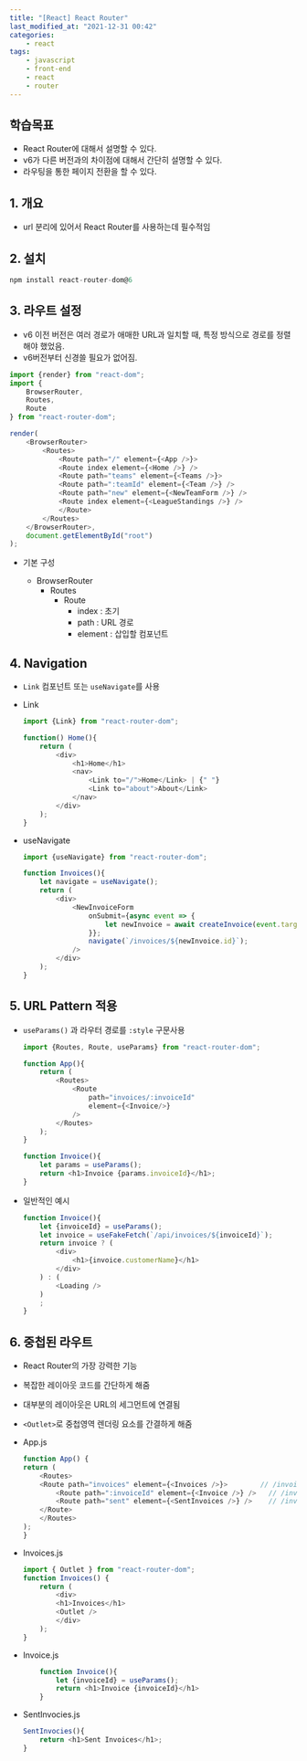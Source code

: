 ```yaml
---
title: "[React] React Router"
last_modified_at: "2021-12-31 00:42"
categories:
    - react
tags:
    - javascript
    - front-end
    - react
    - router
---
```

## 학습목표

* React Router에 대해서 설명할 수 있다.
* v6가 다른 버전과의 차이점에 대해서 간단히 설명할 수 있다.
* 라우팅을 통한 페이지 전환을 할 수 있다.

## 1. 개요

* url 분리에 있어서 React Router를 사용하는데 필수적임

## 2. 설치

~~~js
npm install react-router-dom@6
~~~

## 3. 라우트 설정

* v6 이전 버전은 여러 경로가 애매한 URL과 일치할 때, 특정 방식으로 경로를 정렬해야 했었음.
* v6버전부터 신경쓸 필요가 없어짐.

```js
import {render} from "react-dom";
import {
    BrowserRouter,
    Routes,
    Route
} from "react-router-dom";

render(
    <BrowserRouter>
        <Routes>
            <Route path="/" element={<App />}>
            <Route index element={<Home />} />
            <Route path="teams" element={<Teams />}>
            <Route path=":teamId" element={<Team />} />
            <Route path="new" element={<NewTeamForm />} />
            <Route index element={<LeagueStandings />} />
            </Route>
        </Routes>
    </BrowserRouter>,
    document.getElementById("root")
);

```
* 기본 구성

    * BrowserRouter
        * Routes
            * Route
                * index : 초기
                * path : URL 경로
                * element : 삽입할 컴포넌트


## 4. Navigation

* <code>Link</code> 컴포넌트 또는 <code>useNavigate</code>를 사용
* Link

    ```js
    import {Link} from "react-router-dom";

    function() Home(){
        return (
            <div>
                <h1>Home</h1>
                <nav>
                    <Link to="/">Home</Link> | {" "}
                    <Link to="about">About</Link>
                </nav>
            </div>
        );
    }
    ```

* useNavigate

    ```js
    import {useNavigate} from "react-router-dom";

    function Invoices(){
        let navigate = useNavigate();
        return (
            <div>
                <NewInvoiceForm
                    onSubmit={async event => {
                        let newInvoice = await createInvoice(event.target);
                    }};
                    navigate(`/invoices/${newInvoice.id}`);
                />
            </div>
        );
    }
    ```

## 5. URL Pattern 적용

* <code>useParams()</code> 과 라우터 경로를 <code>:style</code> 구문사용

    ~~~js
    import {Routes, Route, useParams} from "react-router-dom";

    function App(){
        return (
            <Routes>
                <Route
                    path="invoices/:invoiceId"
                    element={<Invoice/>}
                />
            </Routes>
        );
    }

    function Invoice(){
        let params = useParams();
        return <h1>Invoice {params.invoiceId}</h1>;
    }
    ~~~

* 일반적인 예시

    ```js
    function Invoice(){
        let {invoiceId} = useParams();
        let invoice = useFakeFetch(`/api/invoices/${invoiceId}`);
        return invoice ? (
            <div>
                <h1>{invoice.customerName}</h1>
            </div>
        ) : (
            <Loading />
        )
        ;
    }
    ```

## 6. 중첩된 라우트

* React Router의 가장 강력한 기능
* 복잡한 레이아웃 코드를 간단하게 해줌
* 대부분의 레이아웃은 URL의 세그먼트에 연결됨
* <code>\<Outlet\></code>로 중첩영역 렌더링 요소를 간결하게 해줌

* App.js

    ~~~js
    function App() {
    return (
        <Routes>
        <Route path="invoices" element={<Invoices />}>        // /invoices
            <Route path=":invoiceId" element={<Invoice />} />   // /invoices/sent
            <Route path="sent" element={<SentInvoices />} />    // /invoices/:invoiceId
        </Route>
        </Routes>
    );
    }
    ~~~

* Invoices.js

    ```js
    import { Outlet } from "react-router-dom";
    function Invoices() {
        return (
            <div>
            <h1>Invoices</h1>
            <Outlet />
            </div>
        );
    }
    ```

* Invoice.js

    ```js
        function Invoice(){
            let {invoiceId} = useParams();
            return <h1>Invoice {invoiceId}</h1>
        }
    ```

* SentInvocies.js

    ```js
    SentInvocies(){
        return <h1>Sent Invoices</h1>;
    }
    ```
